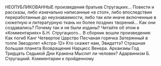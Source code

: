 <!--2016-12-21 21:09:22-->
НЕОПУБЛИКОВАННЫЕ произведения братьев Стругацких… Повести и рассказы, либо изначально написанные «в стол», либо впоследствии переработанные до неузнаваемости, либо так или иначе включенные в сюжетную и литературную ткань их более поздних творений… Как они создавались? Почему так и не были изданы? Читайте об этом в «Комментариях» Б.Н. Стругацкого… 
				В сборник вошли произведения:
				Как погиб Канг 
				Четвертое Царство 
				Песчаная горячка 
				Затерянный в толпе 
				Звездолет «Астра-12» 
				Кто скажет нам, Эвидаттэ? 
				Страшная большая планета 
				Возвращение 
				Нарцисс 
				Венера. Архаизмы 
				Год Тридцать Седьмой 
				Дни Кракена 
				Мыслит ли человек? 
				Адарвинизм 
				Б. Стругацкий. Комментарии к пройденному